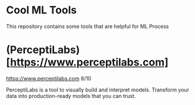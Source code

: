 # Cool ML Tools
This repository contains some tools that are helpful for ML Process

# (PerceptiLabs)[https://www.perceptilabs.com]
https://www.perceptilabs.com 8/10

PerceptiLabs is a tool to visually build and interpret models. Transform your data into production-ready models that you can trust.
